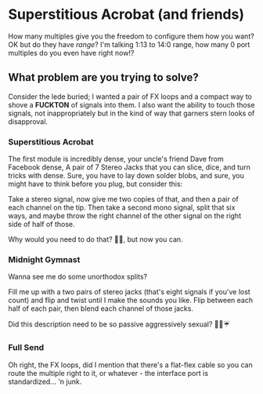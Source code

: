 # Superstitious Acrobat (and friends)

How many multiples give you the freedom to configure them how you want? OK but do they have *range*? I'm talking 1:13 to 14:0 range, how many 0 port multiples do you even have right now!?

## What problem are you trying to solve?

Consider the lede buried; I wanted a pair of FX loops and a compact way to shove a **FUCKTON** of signals into them. I also want the ability to touch those signals, not inappropriately but in the kind of way that garners stern looks of disapproval.

### Superstitious Acrobat

The first module is incredibly dense, your uncle's friend Dave from Facebook dense, A pair of 7 Stereo Jacks that you can slice, dice, and turn tricks with dense. Sure, you have to lay down solder blobs, and sure, you might have to think before you plug, but consider this:

Take a stereo signal, now give me two copies of that, and then a pair of each channel on the tip. Then take a second mono signal, split that six ways, and maybe throw the right channel of the other signal on the right side of half of those.

Why would you need to do that? 🤷‍♀️, but now you can.

### Midnight Gymnast

Wanna see me do some unorthodox splits?

Fill me up with a two pairs of stereo jacks (that's eight signals if you've lost count) and flip and twist until I make the sounds you like. Flip between each half of each pair, then blend each channel of those jacks.

Did this description need to be so passive aggressively sexual? 🍆💦☔️

### Full Send

Oh right, the FX loops, did I mention that there's a flat-flex cable so you can route the multiple right to it, or whatever - the interface port is standardized... 'n junk.